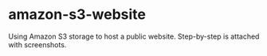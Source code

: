 # amazon-s3-website
Using Amazon S3 storage to host a public website. Step-by-step is attached with screenshots.
